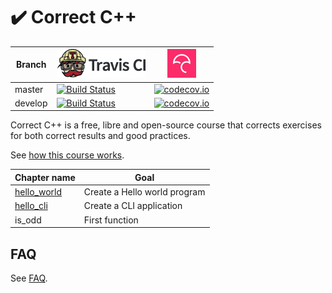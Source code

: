 # :heavy_check_mark: Correct C++

Branch|[![Travis CI logo](pics/TravisCI.png)](https://travis-ci.org)|[![Codecov logo](pics/Codecov.png)](https://www.codecov.io)
---|---|---
master|[![Build Status](https://travis-ci.org/richelbilderbeek/correct_cpp.svg?branch=master)](https://travis-ci.org/richelbilderbeek/correct_cpp)|[![codecov.io](https://codecov.io/github/richelbilderbeek/correct_cpp/coverage.svg?branch=master)](https://codecov.io/github/richelbilderbeek/correct_cpp/branch/master)
develop|[![Build Status](https://travis-ci.org/richelbilderbeek/correct_cpp.svg?branch=develop)](https://travis-ci.org/richelbilderbeek/correct_cpp)|[![codecov.io](https://codecov.io/github/richelbilderbeek/correct_cpp/coverage.svg?branch=develop)](https://codecov.io/github/richelbilderbeek/correct_cpp/branch/develop)

Correct C++ is a free, libre and open-source course that corrects
exercises for both correct results and good practices.

See [how this course works](how_this_course_works.md).

Chapter name|Goal
---|---
[hello_world](https://github.com/richelbilderbeek/correct_cpp_hello_world)|Create a Hello world program
[hello_cli](https://github.com/richelbilderbeek/correct_cpp_hello_cli)|Create a CLI application
is_odd|First function

## FAQ

See [FAQ](Faq.md).

